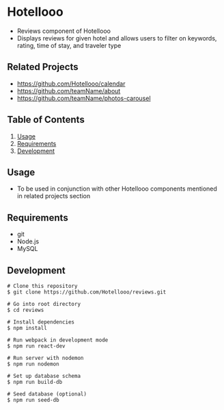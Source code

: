 # Hotellooo

- Reviews component of Hotellooo
- Displays reviews for given hotel and allows users to filter on keywords, rating, time of stay, and traveler type

## Related Projects

- https://github.com/Hotellooo/calendar
- https://github.com/teamName/about
- https://github.com/teamName/photos-carousel

## Table of Contents

1. [Usage](#Usage)
1. [Requirements](#requirements)
1. [Development](#development)

## Usage

- To be used in conjunction with other Hotellooo components mentioned in related projects section

## Requirements

- git
- Node.js
- MySQL

## Development

```
# Clone this repository
$ git clone https://github.com/Hotellooo/reviews.git

# Go into root directory
$ cd reviews

# Install dependencies
$ npm install

# Run webpack in development mode
$ npm run react-dev

# Run server with nodemon
$ npm run nodemon

# Set up database schema
$ npm run build-db

# Seed database (optional)
$ npm run seed-db
```
